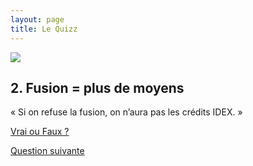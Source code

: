 ```yaml
---
layout: page
title: Le Quizz
---
```



<img src="https://media.giphy.com/media/3o6ZtluVFjf3MSL2Za/giphy.gif" />
<section>
<h2>2. Fusion = plus de moyens</h2>

<p>« Si on refuse la fusion, on n’aura pas les crédits IDEX. »</p>

<p class="more"><a href="#">Vrai ou Faux ?</a></p>

<div class="details" style="display:none">
FAUX !

C’est un chantage qui est à l’œuvre. Idex et Fusion sont à dissocier. Sur Toulouse ces crédits sont de 25M€ sur un budget total de tout l’enseignement supérieur de 1000M€.
Les 25 millions d’euros par an de manque à gagner en raison de l’arrêt de l’Idex sont à mettre en correspondance avec le coût d’une fusion : selon la Cour des Comptes, 30 millions d’euros par an pour l’université de Strasbourg.
</div>

<p><a href="../quizz-q3">Question suivante</a></p>
</section>

